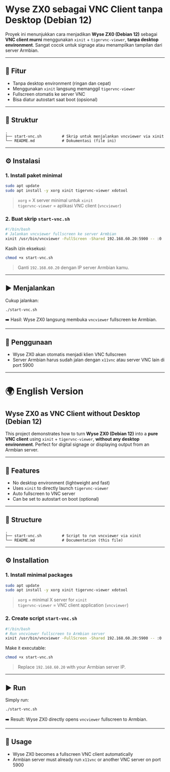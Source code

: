 # Wyse ZX0 sebagai VNC Client tanpa Desktop (Debian 12)

Proyek ini menunjukkan cara menjadikan **Wyse ZX0 (Debian 12)** sebagai **VNC client murni** menggunakan `xinit` + `tigervnc-viewer`, **tanpa desktop environment**. Sangat cocok untuk signage atau menampilkan tampilan dari server Armbian.

---

## 🚀 Fitur
- Tanpa desktop environment (ringan dan cepat)
- Menggunakan `xinit` langsung memanggil `tigervnc-viewer`
- Fullscreen otomatis ke server VNC
- Bisa diatur autostart saat boot (opsional)

---

## 📂 Struktur
```
.
├── start-vnc.sh         # Skrip untuk menjalankan vncviewer via xinit
└── README.md            # Dokumentasi (file ini)
```

---

## ⚙️ Instalasi

### 1. Install paket minimal
```bash
sudo apt update
sudo apt install -y xorg xinit tigervnc-viewer xdotool

```

> `xorg` = X server minimal untuk `xinit`  
> `tigervnc-viewer` = aplikasi VNC client (`vncviewer`)

### 2. Buat skrip `start-vnc.sh`
```bash
#!/bin/bash
# Jalankan vncviewer fullscreen ke server Armbian
xinit /usr/bin/vncviewer -FullScreen -Shared 192.168.60.20:5900 -- :0
```

Kasih izin eksekusi:
```bash
chmod +x start-vnc.sh
```

> Ganti `192.168.60.20` dengan IP server Armbian kamu.

---

## ▶️ Menjalankan

Cukup jalankan:
```bash
./start-vnc.sh
```

➡️ Hasil: Wyse ZX0 langsung membuka `vncviewer` fullscreen ke Armbian.

---

## 🔗 Penggunaan
- Wyse ZX0 akan otomatis menjadi klien VNC fullscreen
- Server Armbian harus sudah jalan dengan `x11vnc` atau server VNC lain di port 5900

---

# 🌍 English Version

## Wyse ZX0 as VNC Client without Desktop (Debian 12)

This project demonstrates how to turn **Wyse ZX0 (Debian 12)** into a **pure VNC client** using `xinit` + `tigervnc-viewer`, **without any desktop environment**. Perfect for digital signage or displaying output from an Armbian server.

---

## 🚀 Features
- No desktop environment (lightweight and fast)
- Uses `xinit` to directly launch `tigervnc-viewer`
- Auto fullscreen to VNC server
- Can be set to autostart on boot (optional)

---

## 📂 Structure
```
.
├── start-vnc.sh         # Script to run vncviewer via xinit
└── README.md            # Documentation (this file)
```

---

## ⚙️ Installation

### 1. Install minimal packages
```bash
sudo apt update
sudo apt install -y xorg xinit tigervnc-viewer xdotool
```

> `xorg` = minimal X server for `xinit`  
> `tigervnc-viewer` = VNC client application (`vncviewer`)

### 2. Create script `start-vnc.sh`
```bash
#!/bin/bash
# Run vncviewer fullscreen to Armbian server
xinit /usr/bin/vncviewer -FullScreen -Shared 192.168.60.20:5900 -- :0
```

Make it executable:
```bash
chmod +x start-vnc.sh
```

> Replace `192.168.60.20` with your Armbian server IP.

---

## ▶️ Run

Simply run:
```bash
./start-vnc.sh
```

➡️ Result: Wyse ZX0 directly opens `vncviewer` fullscreen to Armbian.

---

## 🔗 Usage
- Wyse ZX0 becomes a fullscreen VNC client automatically
- Armbian server must already run `x11vnc` or another VNC server on port 5900

